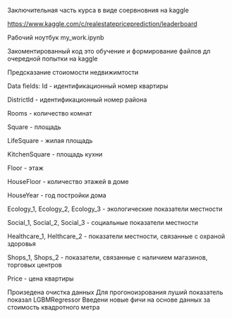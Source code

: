Заключительная часть курса в виде соервновния на kaggle

https://www.kaggle.com/c/realestatepriceprediction/leaderboard

Рабочий ноутбук my_work.ipynb

Закоментированный код это обучение и формирование файлов дл очередной попытки на kaggle

Предсказание стоиомости недвижимтости

Data fields:
Id - идентификационный номер квартиры

DistrictId - идентификационный номер района

Rooms - количество комнат

Square - площадь

LifeSquare - жилая площадь

KitchenSquare - площадь кухни

Floor - этаж

HouseFloor - количество этажей в доме

HouseYear - год постройки дома

Ecology_1, Ecology_2, Ecology_3 - экологические показатели местности

Social_1, Social_2, Social_3 - социальные показатели местности

Healthcare_1, Helthcare_2 - показатели местности, связанные с охраной здоровья

Shops_1, Shops_2 - показатели, связанные с наличием магазинов, торговых центров

Price - цена квартиры

Произедена очистка данных
Для прогоноизрования луший показатель показал  LGBMRegressor
Введени новые фичи на основе данных за стоимость квадротного метра
